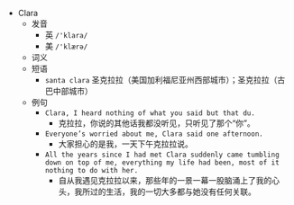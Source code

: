 - Clara
  - 发音
    - 英 `/'klara/`
    - 美 `/'klærə/`
  - 词义
  - 短语
    - `santa clara` 圣克拉拉（美国加利福尼亚州西部城市）；圣克拉拉（古巴中部城市） 
  - 例句
    - `Clara, I heard nothing of what you said but that du.`
      - 克拉拉，你说的其他话我都没听见，只听见了那个“你”。
    - `Everyone’s worried about me, Clara said one afternoon.`
      - 大家担心的是我，一天下午克拉拉说。
    - `All the years since I had met Clara suddenly came tumbling down on top of me, everything my life had been, most of it nothing to do with her.`
      - 自从我遇见克拉拉以来，那些年的一景一幕一股脑涌上了我的心头，我所过的生活，我的一切大多都与她没有任何关联。


